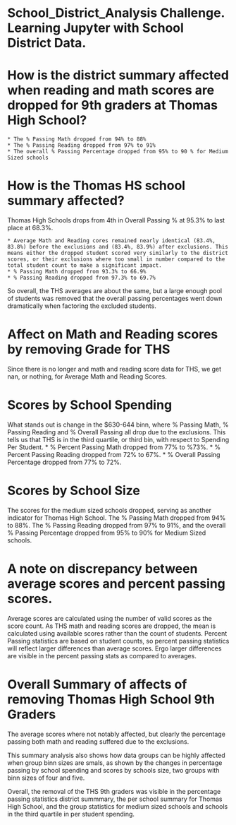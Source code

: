 # School_District_Analysis Challenge. Learning Jupyter with School District Data.

# How is the district summary affected when reading and math scores are dropped for 9th graders at Thomas High School?
	* The % Passing Math dropped from 94% to 88%
	* The % Passing Reading dropped from 97% to 91%
   	* The overall % Passing Percentage dropped from 95% to 90 % for Medium Sized schools

# How is the Thomas HS school summary affected?
Thomas High Schools drops from 4th in Overall Passing % at 95.3% to last place at 68.3%.
	
	* Average Math and Reading cores remained nearly identical (83.4%, 83.8%) before the exclusions and (83.4%, 83.9%) after exclusions. This means either the dropped student scored very similarly to the district scores, or their exclusions where too small in number compared to the total student count to make a significant impact.
	* % Passing Math dropped from 93.3% to 66.9%
	* % Passing Reading dropped from 97.3% to 69.7%
	
So overall, the THS averages are about the same, but a large enough pool of students was removed that the overall passing percentages went down dramatically when factoring the excluded students.      

# Affect on Math and Reading scores by removing Grade for THS
  Since there is no longer and math and reading score data for THS, we get nan, or nothing, for Average Math and Reading Scores.

# Scores by School Spending
What stands out is change in the $630-644 binn, where % Passing Math, % Passing Reading and % Overall Passing all drop due to the exclusions. This tells us that THS is in the third quartile, or third bin, with respect to Spending Per Student. 
	* % Percent Passing Math dropped from 77% to %73%.
	* % Percent Passing Reading dropped from 72% to 67%.
	* % Overall Passing Percentage dropped from 77%  to 72%.

# Scores by School Size
The scores for the medium sized schools dropped, serving as another indicator for Thomas High School. The % Passing Math dropped from 94% to 88%. The % Passing Reading dropped from 97% to 91%, and the overall % Passing Percentage dropped from 95% to 90% for Medium Sized schools.

# A note on discrepancy between average scores and percent passing scores. 
Average scores are calculated using the number of valid scores as the score count.  As THS math and reading scores are dropped, the mean is calculated using available scores rather than the count of students.  Percent Passing statistics are based on student counts, so percent passing statistics will reflect larger differences than average scores. Ergo larger differences are visible in the percent passing stats as compared to averages.

# Overall Summary of affects of removing Thomas High School 9th Graders
The average scores where not notably affected, but clearly the percentage passing both math and reading suffered due to the exclusions. 

This summary analysis also shows how data groups can be highly affected when group binn sizes are smals, as shown by the changes in percentage passing by school spending and scores by schools size, two groups with binn sizes of four and five. 

Overall, the removal of the THS 9th graders was visible in the percentage passing statistics district summmary, the per school summary for Thomas High School, and the group statistics for medium sized schools and schools in the third quartile in per student spending.
